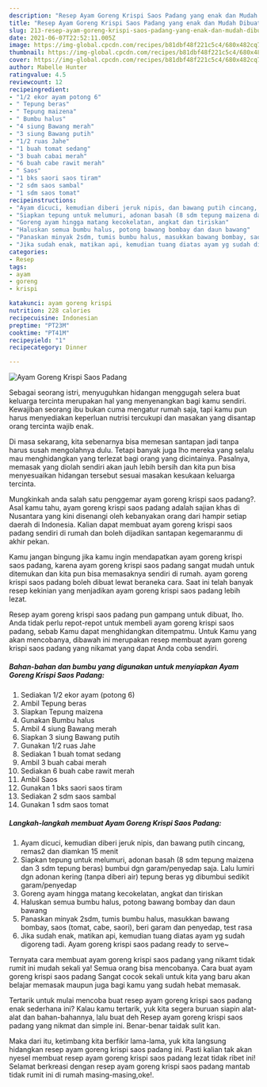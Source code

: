 ```yaml
---
description: "Resep Ayam Goreng Krispi Saos Padang yang enak dan Mudah Dibuat"
title: "Resep Ayam Goreng Krispi Saos Padang yang enak dan Mudah Dibuat"
slug: 213-resep-ayam-goreng-krispi-saos-padang-yang-enak-dan-mudah-dibuat
date: 2021-06-07T22:52:11.005Z
image: https://img-global.cpcdn.com/recipes/b81dbf48f221c5c4/680x482cq70/ayam-goreng-krispi-saos-padang-foto-resep-utama.jpg
thumbnail: https://img-global.cpcdn.com/recipes/b81dbf48f221c5c4/680x482cq70/ayam-goreng-krispi-saos-padang-foto-resep-utama.jpg
cover: https://img-global.cpcdn.com/recipes/b81dbf48f221c5c4/680x482cq70/ayam-goreng-krispi-saos-padang-foto-resep-utama.jpg
author: Mabelle Hunter
ratingvalue: 4.5
reviewcount: 12
recipeingredient:
- "1/2 ekor ayam potong 6"
- " Tepung beras"
- " Tepung maizena"
- " Bumbu halus"
- "4 siung Bawang merah"
- "3 siung Bawang putih"
- "1/2 ruas Jahe"
- "1 buah tomat sedang"
- "3 buah cabai merah"
- "6 buah cabe rawit merah"
- " Saos"
- "1 bks saori saos tiram"
- "2 sdm saos sambal"
- "1 sdm saos tomat"
recipeinstructions:
- "Ayam dicuci, kemudian diberi jeruk nipis, dan bawang putih cincang, remas2 dan diamkan 15 menit"
- "Siapkan tepung untuk melumuri, adonan basah (8 sdm tepung maizena dan 3 sdm tepung beras) bumbui dgn garam/penyedap saja. Lalu lumiri dgn adonan kering (tanpa diberi air) tepung beras yg dibumbui sedikit garam/penyedap"
- "Goreng ayam hingga matang kecokelatan, angkat dan tiriskan"
- "Haluskan semua bumbu halus, potong bawang bombay dan daun bawang"
- "Panaskan minyak 2sdm, tumis bumbu halus, masukkan bawang bombay, saos (tomat, cabe, saori), beri garam dan penyedap, test rasa"
- "Jika sudah enak, matikan api, kemudian tuang diatas ayam yg sudah digoreng tadi. Ayam goreng krispi saos padang ready to serve~"
categories:
- Resep
tags:
- ayam
- goreng
- krispi

katakunci: ayam goreng krispi 
nutrition: 228 calories
recipecuisine: Indonesian
preptime: "PT23M"
cooktime: "PT41M"
recipeyield: "1"
recipecategory: Dinner

---
```



![Ayam Goreng Krispi Saos Padang](https://img-global.cpcdn.com/recipes/b81dbf48f221c5c4/680x482cq70/ayam-goreng-krispi-saos-padang-foto-resep-utama.jpg)

Sebagai seorang istri, menyuguhkan hidangan menggugah selera buat keluarga tercinta merupakan hal yang menyenangkan bagi kamu sendiri. Kewajiban seorang ibu bukan cuma mengatur rumah saja, tapi kamu pun harus menyediakan keperluan nutrisi tercukupi dan masakan yang disantap orang tercinta wajib enak.

Di masa  sekarang, kita sebenarnya bisa memesan santapan jadi tanpa harus susah mengolahnya dulu. Tetapi banyak juga lho mereka yang selalu mau menghidangkan yang terlezat bagi orang yang dicintainya. Pasalnya, memasak yang diolah sendiri akan jauh lebih bersih dan kita pun bisa menyesuaikan hidangan tersebut sesuai masakan kesukaan keluarga tercinta. 



Mungkinkah anda salah satu penggemar ayam goreng krispi saos padang?. Asal kamu tahu, ayam goreng krispi saos padang adalah sajian khas di Nusantara yang kini disenangi oleh kebanyakan orang dari hampir setiap daerah di Indonesia. Kalian dapat membuat ayam goreng krispi saos padang sendiri di rumah dan boleh dijadikan santapan kegemaranmu di akhir pekan.

Kamu jangan bingung jika kamu ingin mendapatkan ayam goreng krispi saos padang, karena ayam goreng krispi saos padang sangat mudah untuk ditemukan dan kita pun bisa memasaknya sendiri di rumah. ayam goreng krispi saos padang boleh dibuat lewat beraneka cara. Saat ini telah banyak resep kekinian yang menjadikan ayam goreng krispi saos padang lebih lezat.

Resep ayam goreng krispi saos padang pun gampang untuk dibuat, lho. Anda tidak perlu repot-repot untuk membeli ayam goreng krispi saos padang, sebab Kamu dapat menghidangkan ditempatmu. Untuk Kamu yang akan mencobanya, dibawah ini merupakan resep membuat ayam goreng krispi saos padang yang nikamat yang dapat Anda coba sendiri.

<!--inarticleads1-->

##### Bahan-bahan dan bumbu yang digunakan untuk menyiapkan Ayam Goreng Krispi Saos Padang:

1. Sediakan 1/2 ekor ayam (potong 6)
1. Ambil  Tepung beras
1. Siapkan  Tepung maizena
1. Gunakan  Bumbu halus
1. Ambil 4 siung Bawang merah
1. Siapkan 3 siung Bawang putih
1. Gunakan 1/2 ruas Jahe
1. Sediakan 1 buah tomat sedang
1. Ambil 3 buah cabai merah
1. Sediakan 6 buah cabe rawit merah
1. Ambil  Saos
1. Gunakan 1 bks saori saos tiram
1. Sediakan 2 sdm saos sambal
1. Gunakan 1 sdm saos tomat




<!--inarticleads2-->

##### Langkah-langkah membuat Ayam Goreng Krispi Saos Padang:

1. Ayam dicuci, kemudian diberi jeruk nipis, dan bawang putih cincang, remas2 dan diamkan 15 menit
1. Siapkan tepung untuk melumuri, adonan basah (8 sdm tepung maizena dan 3 sdm tepung beras) bumbui dgn garam/penyedap saja. Lalu lumiri dgn adonan kering (tanpa diberi air) tepung beras yg dibumbui sedikit garam/penyedap
1. Goreng ayam hingga matang kecokelatan, angkat dan tiriskan
1. Haluskan semua bumbu halus, potong bawang bombay dan daun bawang
1. Panaskan minyak 2sdm, tumis bumbu halus, masukkan bawang bombay, saos (tomat, cabe, saori), beri garam dan penyedap, test rasa
1. Jika sudah enak, matikan api, kemudian tuang diatas ayam yg sudah digoreng tadi. Ayam goreng krispi saos padang ready to serve~




Ternyata cara membuat ayam goreng krispi saos padang yang nikamt tidak rumit ini mudah sekali ya! Semua orang bisa mencobanya. Cara buat ayam goreng krispi saos padang Sangat cocok sekali untuk kita yang baru akan belajar memasak maupun juga bagi kamu yang sudah hebat memasak.

Tertarik untuk mulai mencoba buat resep ayam goreng krispi saos padang enak sederhana ini? Kalau kamu tertarik, yuk kita segera buruan siapin alat-alat dan bahan-bahannya, lalu buat deh Resep ayam goreng krispi saos padang yang nikmat dan simple ini. Benar-benar taidak sulit kan. 

Maka dari itu, ketimbang kita berfikir lama-lama, yuk kita langsung hidangkan resep ayam goreng krispi saos padang ini. Pasti kalian tak akan nyesel membuat resep ayam goreng krispi saos padang lezat tidak ribet ini! Selamat berkreasi dengan resep ayam goreng krispi saos padang mantab tidak rumit ini di rumah masing-masing,oke!.


